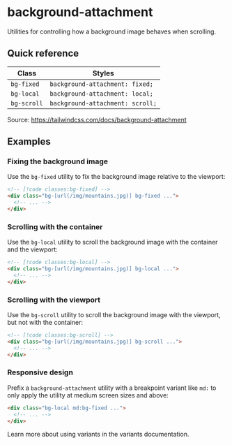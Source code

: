 # background-attachment

Utilities for controlling how a background image behaves when scrolling.

## Quick reference

| Class | Styles |
|---|---|
| `bg-fixed` | `background-attachment: fixed;` |
| `bg-local` | `background-attachment: local;` |
| `bg-scroll` | `background-attachment: scroll;` |

Source: https://tailwindcss.com/docs/background-attachment

## Examples

### Fixing the background image

Use the `bg-fixed` utility to fix the background image relative to the viewport:

```html
<!-- [!code classes:bg-fixed] -->
<div class="bg-[url(/img/mountains.jpg)] bg-fixed ...">
  <!-- ... -->
</div>
```

### Scrolling with the container

Use the `bg-local` utility to scroll the background image with the container and the viewport:

```html
<!-- [!code classes:bg-local] -->
<div class="bg-[url(/img/mountains.jpg)] bg-local ...">
  <!-- ... -->
</div>
```

### Scrolling with the viewport

Use the `bg-scroll` utility to scroll the background image with the viewport, but not with the container:

```html
<!-- [!code classes:bg-scroll] -->
<div class="bg-[url(/img/mountains.jpg)] bg-scroll ...">
  <!-- ... -->
</div>
```

### Responsive design

Prefix a `background-attachment` utility with a breakpoint variant like `md:` to only apply the utility at medium screen sizes and above:

```html
<div class="bg-local md:bg-fixed ...">
  <!-- ... -->
</div>
```

Learn more about using variants in the variants documentation.
